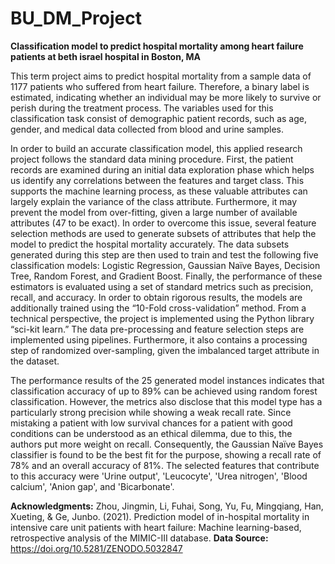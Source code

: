 # BU_DM_Project
**Classification model to predict hospital mortality among heart failure patients at beth israel hospital in Boston, MA**

This term project aims to predict hospital mortality from a sample data of 1177 patients who suffered from heart failure. Therefore, a binary label is estimated, indicating whether an individual may be more likely to survive or perish during the treatment process. The variables used for this classification task consist of demographic patient records, such as age, gender, and medical data collected from blood and urine samples.

In order to build an accurate classification model, this applied research project follows the standard data mining procedure. First, the patient records are examined during an initial data exploration phase which helps us identify any correlations between the features and target class. This supports the machine learning process, as these valuable attributes can largely explain the variance of the class attribute. Furthermore, it may prevent the model from over-fitting, given a large number of available attributes (47 to be exact). In order to overcome this issue, several feature selection methods are used to generate subsets of attributes that help the model to predict the hospital mortality accurately. The data subsets generated during this step are then used to train and test the following five classification models: Logistic Regression, Gaussian Naïve Bayes, Decision Tree, Random Forest, and Gradient Boost. Finally, the performance of these estimators is evaluated using a set of standard metrics such as precision, recall, and accuracy. In order to obtain rigorous results, the models are additionally trained using the “10-Fold cross-validation” method. From a technical perspective, the project is implemented using the Python library “sci-kit learn.” The data pre-processing and feature selection steps are implemented using pipelines. Furthermore, it also contains a processing step of randomized over-sampling, given the imbalanced target attribute in the dataset.

The performance results of the 25 generated model instances indicates that classification accuracy of up to 89% can be achieved using random forest classification. However, the metrics also disclose that this model type has a particularly strong precision while showing a weak recall rate. Since mistaking a patient with low survival chances for a patient with good conditions can be understood as an ethical dilemma, due to this, the authors put more weight on recall. Consequently, the Gaussian Naïve Bayes classifier is found to be the best fit for the purpose, showing a recall rate of 78% and an overall accuracy of 81%. The selected features that contribute to this accuracy were 'Urine output', 'Leucocyte', 'Urea nitrogen', 'Blood calcium', 'Anion gap', and 'Bicarbonate'.

**Acknowledgments:** Zhou, Jingmin, Li, Fuhai, Song, Yu, Fu, Mingqiang, Han, Xueting, & Ge, Junbo. (2021). Prediction model of in-hospital mortality in intensive care unit patients with heart failure: Machine learning-based, retrospective analysis of the MIMIC-III database. 
**Data Source:** https://doi.org/10.5281/ZENODO.5032847
